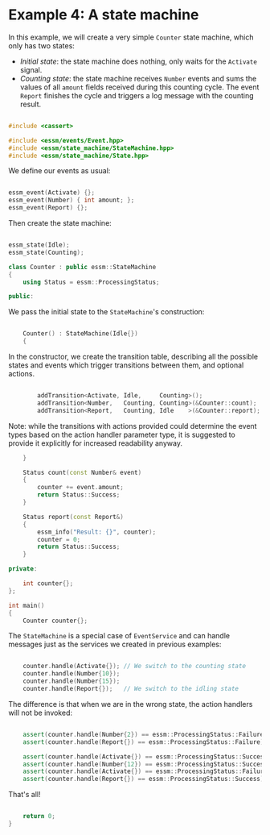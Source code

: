# Example 4: A state machine

In this example, we will create a very simple `Counter` state machine, which only has two states:

* _Initial state_: the state machine does nothing, only waits for the `Activate` signal.
* _Counting state_: the state machine receives `Number` events and sums the values of all `amount` fields
  received during this counting cycle. The event `Report` finishes the cycle and triggers a log message
  with the counting result.

```c++

#include <cassert>

#include <essm/events/Event.hpp>
#include <essm/state_machine/StateMachine.hpp>
#include <essm/state_machine/State.hpp>

```

We define our events as usual:

```c++

essm_event(Activate) {};
essm_event(Number) { int amount; };
essm_event(Report) {};

```

Then create the state machine:

```c++

essm_state(Idle);
essm_state(Counting);

class Counter : public essm::StateMachine
{
    using Status = essm::ProcessingStatus;

public:

```

We pass the initial state to the `StateMachine`'s construction:

```c++

    Counter() : StateMachine(Idle{})
    {
```

In the constructor, we create the transition table, describing all the possible states and
events which trigger transitions between them, and optional actions.

```c++

        addTransition<Activate, Idle,     Counting>();
        addTransition<Number,   Counting, Counting>(&Counter::count);
        addTransition<Report,   Counting, Idle    >(&Counter::report);

```

Note: while the transitions with actions provided could determine the event types based on the
action handler parameter type, it is suggested to provide it explicitly for increased readability
anyway.

```c++
    }

    Status count(const Number& event)
    {
        counter += event.amount;
        return Status::Success;
    }

    Status report(const Report&)
    {
        essm_info("Result: {}", counter);
        counter = 0;
        return Status::Success;
    }

private:

    int counter{};
};

int main()
{
    Counter counter{};

```

The `StateMachine` is a special case of `EventService` and can handle messages just as the services
we created in previous examples:

```c++

    counter.handle(Activate{}); // We switch to the counting state
    counter.handle(Number{10});
    counter.handle(Number{15});
    counter.handle(Report{});   // We switch to the idling state

```

The difference is that when we are in the wrong state, the action handlers will not be invoked:

```c++

    assert(counter.handle(Number{2}) == essm::ProcessingStatus::Failure);
    assert(counter.handle(Report{}) == essm::ProcessingStatus::Failure);

    assert(counter.handle(Activate{}) == essm::ProcessingStatus::Success);
    assert(counter.handle(Number{12}) == essm::ProcessingStatus::Success);
    assert(counter.handle(Activate{}) == essm::ProcessingStatus::Failure);
    assert(counter.handle(Report{}) == essm::ProcessingStatus::Success);

```

That's all!

```c++

    return 0;
}
```

